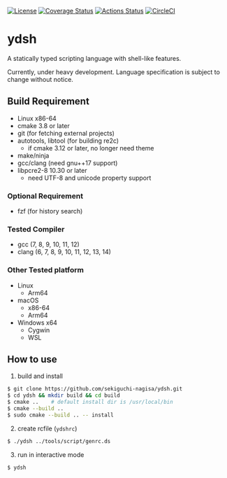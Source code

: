 [![License](https://img.shields.io/badge/license-Apache%202-blue.svg)](https://opensource.org/licenses/Apache-2.0)
[![Coverage Status](https://coveralls.io/repos/github/sekiguchi-nagisa/ydsh/badge.svg?branch=master)](https://coveralls.io/github/sekiguchi-nagisa/ydsh?branch=master)
[![Actions Status](https://github.com/sekiguchi-nagisa/ydsh/workflows/GitHub%20Actions/badge.svg)](https://github.com/sekiguchi-nagisa/ydsh/actions)
[![CircleCI](https://circleci.com/gh/sekiguchi-nagisa/ydsh.svg?style=shield)](https://circleci.com/gh/sekiguchi-nagisa/ydsh)

# ydsh

A statically typed scripting language with shell-like features.

Currently, under heavy development. Language specification is subject to change without notice.

## Build Requirement

* Linux x86-64
* cmake 3.8 or later
* git (for fetching external projects)
* autotools, libtool (for building re2c)
    * if cmake 3.12 or later, no longer need theme
* make/ninja
* gcc/clang (need gnu++17 support)
* libpcre2-8 10.30 or later
    * need UTF-8 and unicode property support

### Optional Requirement

* fzf (for history search)

### Tested Compiler

* gcc (7, 8, 9, 10, 11, 12)
* clang (6, 7, 8, 9, 10, 11, 12, 13, 14)

### Other Tested platform

* Linux
    * Arm64
* macOS
    * x86-64
    * Arm64
* Windows x64
    * Cygwin
    * WSL

## How to use

1. build and install

```sh
$ git clone https://github.com/sekiguchi-nagisa/ydsh.git
$ cd ydsh && mkdir build && cd build
$ cmake ..    # default install dir is /usr/local/bin
$ cmake --build ..
$ sudo cmake --build .. -- install
```

2. create rcfile (`ydshrc`)

```sh
$ ./ydsh ../tools/script/genrc.ds
```

3. run in interactive mode

```sh
$ ydsh
```
